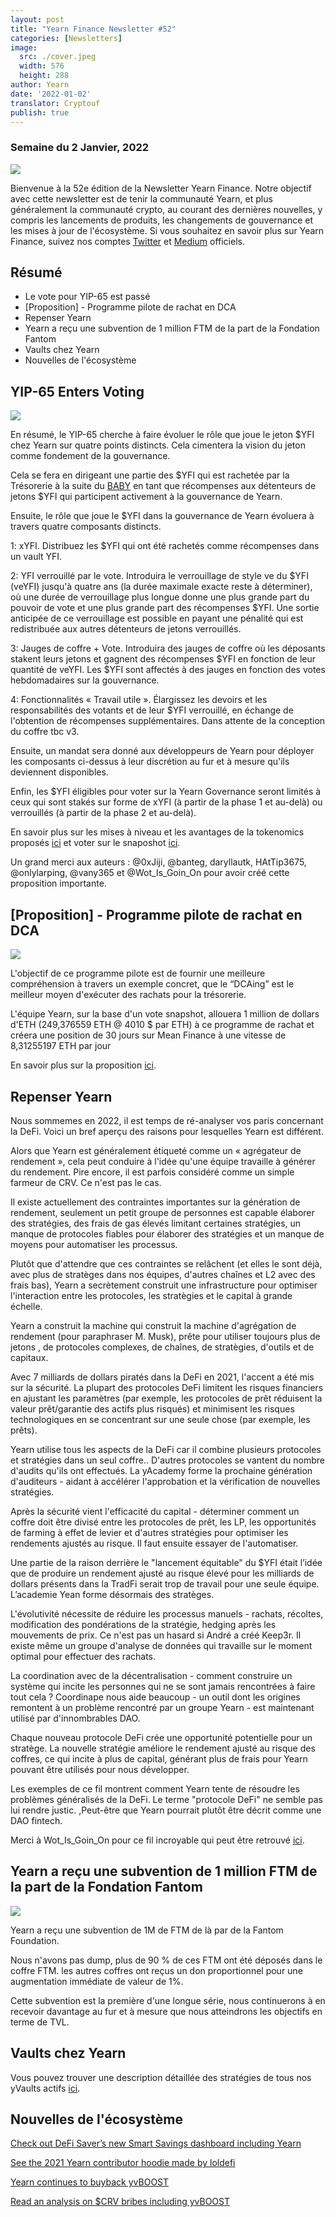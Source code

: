 ```yaml
---
layout: post
title: "Yearn Finance Newsletter #52"
categories: [Newsletters]
image:
  src: ./cover.jpeg
  width: 576
  height: 288
author: Yearn
date: '2022-01-02'
translator: Cryptouf
publish: true
---
```


### Semaine du 2 Janvier, 2022

![](/_posts/_newsletters/Yearn-Finance-Newsletter-52/cover.jpeg?w=880&h=440)

Bienvenue à la 52e édition de la Newsletter Yearn Finance. Notre objectif avec cette newsletter est de tenir la communauté Yearn, et plus généralement la communauté crypto, au courant des dernières nouvelles, y compris les lancements de produits, les changements de gouvernance et les mises à jour de l'écosystème. Si vous souhaitez en savoir plus sur Yearn Finance, suivez nos comptes [Twitter](https://twitter.com/iearnfinance) et [Medium](https://medium.com/iearn) officiels.

## Résumé

- Le vote pour YIP-65 est passé
- [Proposition] - Programme pilote de rachat en DCA
- Repenser Yearn
- Yearn a reçu une subvention de 1 million FTM de la part de la Fondation Fantom
- Vaults chez Yearn
- Nouvelles de l'écosystème

## YIP-65 Enters Voting

![](/_posts/_newsletters/Yearn-Finance-Newsletter-52/image2.jpg?w=980&h=871)

En résumé, le YIP-65 cherche à faire évoluer le rôle que joue le jeton $YFI chez Yearn sur quatre points distincts. Cela cimentera la vision du jeton comme fondement de la gouvernance.

Cela se fera en dirigeant une partie des $YFI qui est rachetée par la Trésorerie à la suite du [BABY](https://yips.yearn.finance/YIPS/yip-56) en tant que récompenses aux détenteurs de jetons $YFI qui participent activement à la gouvernance de Yearn.

Ensuite, le rôle que joue le $YFI dans la gouvernance de Yearn évoluera à travers quatre composants distincts.

1: xYFI. Distribuez les $YFI qui ont été rachetés comme récompenses dans un vault YFI.

2: YFI verrouillé par le vote. Introduira le verrouillage de style ve du $YFI (veYFI) jusqu'à quatre ans (la durée maximale exacte reste à déterminer), où une durée de verrouillage plus longue donne une plus grande part du pouvoir de vote et une plus grande part des récompenses $YFI. Une sortie anticipée de ce verrouillage est possible en payant une pénalité qui est redistribuée aux autres détenteurs de jetons verrouillés.

3: Jauges de coffre + Vote. Introduira des jauges de coffre où les déposants stakent leurs jetons et gagnent des récompenses $YFI en fonction de leur quantité de veYFI. Les $YFI sont affectés à des jauges en fonction des votes hebdomadaires sur la gouvernance.

4: Fonctionnalités « Travail utile ». Élargissez les devoirs et les responsabilités des votants et de leur $YFI verrouillé, en échange de l'obtention de récompenses supplémentaires. Dans attente de la conception du coffre tbc v3.

Ensuite, un mandat sera donné aux développeurs de Yearn pour déployer les composants ci-dessus à leur discrétion au fur et à mesure qu'ils deviennent disponibles.

Enfin, les $YFI éligibles pour voter sur la Yearn Governance seront limités à ceux qui sont stakés sur forme de xYFI (à partir de la phase 1 et au-delà) ou verrouillés (à partir de la phase 2 et au-delà).

En savoir plus sur les mises à niveau et les avantages de la tokenomics proposés [ici](https://gov.yearn.finance/t/yip-65-evolving-yfi-tokenomics/11994) et voter sur le snaposhot [ici](https://snapshot.org/#/ybaby.eth/proposal/0x8f7417fa5565d9f46e16618503e8808c36d51b2a9e8217a68c632d7c090d69d9).

Un grand merci aux auteurs : @0xJiji, @banteg, daryllautk, HAtTip3675, @onlylarping, @vany365 et @Wot_Is_Goin_On pour avoir créé cette proposition importante.

## [Proposition] - Programme pilote de rachat en DCA

![](/_posts/_newsletters/Yearn-Finance-Newsletter-52/image3.jpg?w=690&h=301)

L'objectif de ce programme pilote est de fournir une meilleure compréhension à travers un exemple concret, que le “DCAing” est le meilleur moyen d'exécuter des rachats pour la trésorerie.

L'équipe Yearn, sur la base d'un vote snapshot, allouera 1 million de dollars d'ETH (249,376559 ETH @ 4010 $ par ETH) à ce programme de rachat et créera une position de 30 jours sur Mean Finance à une vitesse de 8,31255197 ETH par jour

En savoir plus sur la proposition [ici](https://gov.yearn.finance/t/proposal-mean-dca-buyback-pilot-program/12065).

## Repenser Yearn

Nous sommemes en 2022, il est temps de ré-analyser vos paris concernant la DeFi. Voici un bref aperçu des raisons pour lesquelles Yearn est différent.

Alors que Yearn est généralement étiqueté comme un « agrégateur de rendement », cela peut conduire à l'idée qu'une équipe travaille à générer du rendement. Pire encore, il est parfois considéré comme un simple farmeur de CRV. Ce n'est pas le cas.

Il existe actuellement des contraintes importantes sur la génération de rendement, seulement un petit groupe de personnes est capable élaborer des stratégies, des frais de gas élevés limitant certaines stratégies, un manque de protocoles fiables pour élaborer des stratégies et un manque de moyens pour automatiser les processus.

Plutôt que d'attendre que ces contraintes se relâchent (et elles le sont déjà, avec plus de stratèges dans nos équipes, d'autres chaînes et L2 avec des frais bas), Yearn a secrètement construit une infrastructure pour optimiser l'interaction entre les protocoles, les stratègies et le capital à grande échelle.

Yearn a construit la machine qui construit la machine d'agrégation de rendement (pour paraphraser M. Musk), prête pour utiliser toujours plus de jetons , de protocoles complexes, de chaînes, de stratègies, d'outils et de capitaux.

Avec 7 milliards de dollars piratés dans la DeFi en 2021, l'accent a été mis sur la sécurité. La plupart des protocoles DeFi limitent les risques financiers en ajustant les paramètres (par exemple, les protocoles de prêt réduisent la valeur prêt/garantie des actifs plus risqués) et minimisent les risques technologiques en se concentrant sur une seule chose (par exemple, les prêts).

Yearn utilise tous les aspects de la DeFi car il combine plusieurs protocoles et stratégies dans un seul coffre.. D'autres protocoles se vantent du nombre d'audits qu'ils ont effectués. La yAcademy forme la prochaine génération d'auditeurs - aidant à accélérer l'approbation et la vérification de nouvelles stratégies.

Après la sécurité vient l'efficacité du capital - déterminer comment un coffre doit être divisé entre les protocoles de prêt, les LP, les opportunités de farming à effet de levier et d'autres stratégies pour optimiser les rendements ajustés au risque. Il faut ensuite essayer de l'automatiser.

Une partie de la raison derrière le "lancement équitable" du $YFI était l’idée que de produire un rendement ajusté au risque élevé pour les milliards de dollars présents dans la TradFi serait trop de travail pour une seule équipe. L’academie Yean forme désormais des stratèges.

L'évolutivité nécessite de réduire les processus manuels - rachats, récoltes, modification des pondérations de la stratégie, hedging après les mouvements de prix. Ce n'est pas un hasard si André a créé Keep3r. Il existe même un groupe d'analyse de données qui travaille sur le moment optimal pour effectuer des rachats.

La coordination avec de la décentralisation - comment construire un système qui incite les personnes qui ne se sont jamais rencontrées à faire tout cela ? Coordinape nous aide beaucoup - un outil dont les origines remontent à un problème rencontré par un groupe Yearn - est maintenant utilisé par d'innombrables DAO.

Chaque nouveau protocole DeFi crée une opportunité potentielle pour un stratège. La nouvelle stratégie améliore le rendement ajusté au risque des coffres, ce qui incite à plus de capital, générant plus de frais pour Yearn pouvant être utilisés pour nous développer.

Les exemples de ce fil montrent comment Yearn tente de résoudre les problèmes généralisés de la DeFi. Le terme "protocole DeFi" ne semble pas lui rendre justic. ,Peut-être que Yearn pourrait plutôt être décrit comme une DAO fintech.

Merci à Wot_Is_Goin_On pour ce fil incroyable qui peut être retrouvé [ici](https://twitter.com/Wot_Is_Goin_On/status/1477277152336916484).

## Yearn a reçu une subvention de 1 million FTM de la part de la Fondation Fantom

![](/_posts/_newsletters/Yearn-Finance-Newsletter-52/image4.jpg?w=1100&h=1092)

Yearn a reçu une subvention de 1M de FTM de là par de la Fantom Foundation.

Nous n'avons pas dump, plus de 90 % de ces FTM ont été déposés dans le coffre FTM. les autres coffres ont reçus un don proportionnel pour une augmentation immédiate de valeur de 1%.

Cette subvention est la première d'une longue série, nous continuerons à en recevoir davantage au fur et à mesure que nous atteindrons les objectifs en terme de TVL.

## Vaults chez Yearn

Vous pouvez trouver une description détaillée des stratégies de tous nos yVaults actifs [ici](https://medium.com/yearn-state-of-the-vaults/the-vaults-at-yearn-9237905ffed3).

## Nouvelles de l'écosystème

[Check out DeFi Saver’s new Smart Savings dashboard including Yearn](https://twitter.com/DeFiSaver/status/1476614075815809028?s=20)

[See the 2021 Yearn contributor hoodie made by loldefi](https://twitter.com/loldefi/status/1477062572595884032)

[Yearn continues to buyback yvBOOST](https://twitter.com/wavey0x/status/1474946151006842884)

[Read an analysis on $CRV bribes including yvBOOST](https://twitter.com/0xSEM/status/1475284063204388867)
